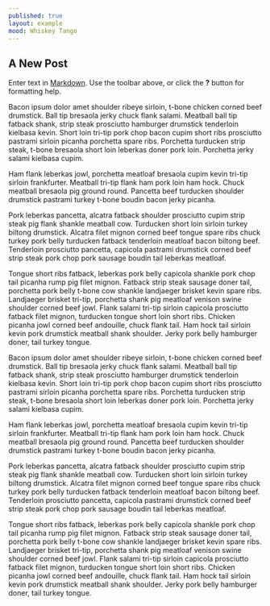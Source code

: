 ```yaml
---
published: true
layout: example
mood: Whiskey Tango
---
```

## A New Post

Enter text in [Markdown](http://daringfireball.net/projects/markdown/). Use the toolbar above, or click the **?** button for formatting help.

Bacon ipsum dolor amet shoulder ribeye sirloin, t-bone chicken corned beef drumstick. Ball tip bresaola jerky chuck flank salami. Meatball ball tip fatback shank, strip steak prosciutto hamburger drumstick tenderloin kielbasa kevin. Short loin tri-tip pork chop bacon cupim short ribs prosciutto pastrami sirloin picanha porchetta spare ribs. Porchetta turducken strip steak, t-bone bresaola short loin leberkas doner pork loin. Porchetta jerky salami kielbasa cupim.

Ham flank leberkas jowl, porchetta meatloaf bresaola cupim kevin tri-tip sirloin frankfurter. Meatball tri-tip flank ham pork loin ham hock. Chuck meatball bresaola pig ground round. Pancetta beef turducken shoulder drumstick pastrami turkey t-bone boudin bacon jerky picanha.

Pork leberkas pancetta, alcatra fatback shoulder prosciutto cupim strip steak pig flank shankle meatball cow. Turducken short loin sirloin turkey biltong drumstick. Alcatra filet mignon corned beef tongue spare ribs chuck turkey pork belly turducken fatback tenderloin meatloaf bacon biltong beef. Tenderloin prosciutto pancetta, capicola pastrami drumstick corned beef strip steak pork chop pork sausage boudin tail leberkas meatloaf.

Tongue short ribs fatback, leberkas pork belly capicola shankle pork chop tail picanha rump pig filet mignon. Fatback strip steak sausage doner tail, porchetta pork belly t-bone cow shankle landjaeger brisket kevin spare ribs. Landjaeger brisket tri-tip, porchetta shank pig meatloaf venison swine shoulder corned beef jowl. Flank salami tri-tip sirloin capicola prosciutto fatback filet mignon, turducken tongue short loin short ribs. Chicken picanha jowl corned beef andouille, chuck flank tail. Ham hock tail sirloin kevin pork drumstick meatball shank shoulder. Jerky pork belly hamburger doner, tail turkey tongue.

Bacon ipsum dolor amet shoulder ribeye sirloin, t-bone chicken corned beef drumstick. Ball tip bresaola jerky chuck flank salami. Meatball ball tip fatback shank, strip steak prosciutto hamburger drumstick tenderloin kielbasa kevin. Short loin tri-tip pork chop bacon cupim short ribs prosciutto pastrami sirloin picanha porchetta spare ribs. Porchetta turducken strip steak, t-bone bresaola short loin leberkas doner pork loin. Porchetta jerky salami kielbasa cupim.

Ham flank leberkas jowl, porchetta meatloaf bresaola cupim kevin tri-tip sirloin frankfurter. Meatball tri-tip flank ham pork loin ham hock. Chuck meatball bresaola pig ground round. Pancetta beef turducken shoulder drumstick pastrami turkey t-bone boudin bacon jerky picanha.

Pork leberkas pancetta, alcatra fatback shoulder prosciutto cupim strip steak pig flank shankle meatball cow. Turducken short loin sirloin turkey biltong drumstick. Alcatra filet mignon corned beef tongue spare ribs chuck turkey pork belly turducken fatback tenderloin meatloaf bacon biltong beef. Tenderloin prosciutto pancetta, capicola pastrami drumstick corned beef strip steak pork chop pork sausage boudin tail leberkas meatloaf.

Tongue short ribs fatback, leberkas pork belly capicola shankle pork chop tail picanha rump pig filet mignon. Fatback strip steak sausage doner tail, porchetta pork belly t-bone cow shankle landjaeger brisket kevin spare ribs. Landjaeger brisket tri-tip, porchetta shank pig meatloaf venison swine shoulder corned beef jowl. Flank salami tri-tip sirloin capicola prosciutto fatback filet mignon, turducken tongue short loin short ribs. Chicken picanha jowl corned beef andouille, chuck flank tail. Ham hock tail sirloin kevin pork drumstick meatball shank shoulder. Jerky pork belly hamburger doner, tail turkey tongue.
